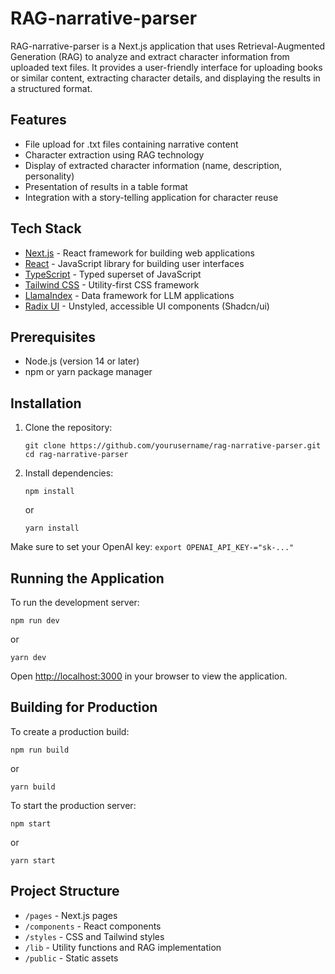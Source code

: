 # RAG-narrative-parser

RAG-narrative-parser is a Next.js application that uses Retrieval-Augmented Generation (RAG) to analyze and extract character information from uploaded text files. It provides a user-friendly interface for uploading books or similar content, extracting character details, and displaying the results in a structured format.

## Features

- File upload for .txt files containing narrative content
- Character extraction using RAG technology
- Display of extracted character information (name, description, personality)
- Presentation of results in a table format
- Integration with a story-telling application for character reuse

## Tech Stack

- [Next.js](https://nextjs.org/) - React framework for building web applications
- [React](https://reactjs.org/) - JavaScript library for building user interfaces
- [TypeScript](https://www.typescriptlang.org/) - Typed superset of JavaScript
- [Tailwind CSS](https://tailwindcss.com/) - Utility-first CSS framework
- [LlamaIndex](https://www.llamaindex.ai/) - Data framework for LLM applications
- [Radix UI](https://www.radix-ui.com/) - Unstyled, accessible UI components (Shadcn/ui)

## Prerequisites

- Node.js (version 14 or later)
- npm or yarn package manager

## Installation

1. Clone the repository:
   ```
   git clone https://github.com/yourusername/rag-narrative-parser.git
   cd rag-narrative-parser
   ```

2. Install dependencies:
   ```
   npm install
   ```
   or
   ```
   yarn install
   ```

Make sure to set your OpenAI key: `export OPENAI_API_KEY-="sk-..."`

## Running the Application

To run the development server:

```
npm run dev
```
or
```
yarn dev
```

Open [http://localhost:3000](http://localhost:3000) in your browser to view the application.

## Building for Production

To create a production build:

```
npm run build
```
or
```
yarn build
```

To start the production server:

```
npm start
```
or
```
yarn start
```

## Project Structure

- `/pages` - Next.js pages
- `/components` - React components
- `/styles` - CSS and Tailwind styles
- `/lib` - Utility functions and RAG implementation
- `/public` - Static assets